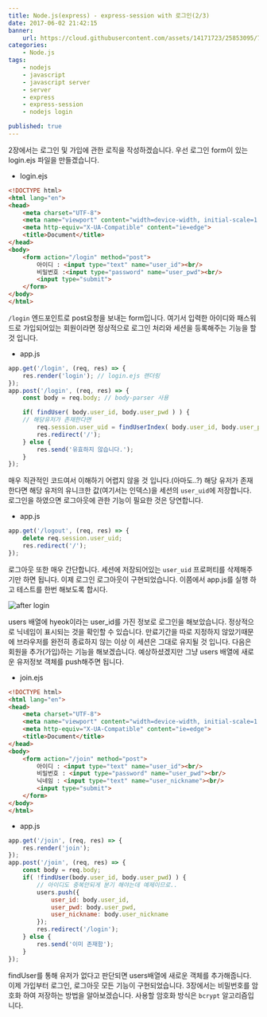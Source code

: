 ```yaml
---
title: Node.js(express) - express-session with 로그인(2/3)
date: 2017-06-02 21:42:15
banner:
    url: https://cloud.githubusercontent.com/assets/14171723/25853095/7bf3be3a-3506-11e7-8421-0a2287dd6278.png
categories:
    - Node.js
tags:
    - nodejs
    - javascript
    - javascript server
    - server
    - express
    - express-session
    - nodejs login

published: true
---
```


2장에서는 로그인 및 가입에 관한 로직을 작성하겠습니다. 우선 로그인 form이 있는 login.ejs 파일을 만들겠습니다.

- login.ejs

```html
<!DOCTYPE html>
<html lang="en">
<head>
    <meta charset="UTF-8">
    <meta name="viewport" content="width=device-width, initial-scale=1.0">
    <meta http-equiv="X-UA-Compatible" content="ie=edge">
    <title>Document</title>
</head>
<body>
    <form action="/login" method="post">
        아이디 : <input type="text" name="user_id"><br/>
        비밀번호 :<input type="password" name="user_pwd"><br/>
        <input type="submit">
    </form>
</body>
</html>
```
`/login` 엔드포인트로 post요청을 보내는 form입니다. 여기서 입력한 아이디와 패스워드로 가입되어있는 회원이라면 정상적으로 로그인 처리와 세션을 등록해주는 기능을 할 것 입니다.

- app.js

```javascript
app.get('/login', (req, res) => {
    res.render('login'); // login.ejs 랜더링
});
app.post('/login', (req, res) => {
    const body = req.body; // body-parser 사용

    if( findUser( body.user_id, body.user_pwd ) ) {
    // 해당유저가 존재한다면
        req.session.user_uid = findUserIndex( body.user_id, body.user_pwd ); //유니크한 값 유저 색인 값 저장
        res.redirect('/');
    } else {
        res.send('유효하지 않습니다.');
    }
});
```
매우 직관적인 코드여서 이해하기 어렵지 않을 것 입니다.(아마도..?)
해당 유저가 존재한다면 해당 유저의 유니크한 값(여기서는 인덱스)을 세션의 `user_uid`에 저장합니다. 로그인을 하였으면 로그아웃에 관한 기능이 필요한 것은 당연합니다.

- app.js

```javascript
app.get('/logout', (req, res) => {
    delete req.session.user_uid;
    res.redirect('/');
});
```
로그아웃 또한 매우 간단합니다. 세션에 저장되어있는 `user_uid` 프로퍼티를 삭제해주기만 하면 됩니다. 이제 로그인 로그아웃이 구현되었습니다. 이쯤에서 app.js를 실행 하고 테스트를 한번 해보도록 합시다.

![after login](https://cloud.githubusercontent.com/assets/14171723/26726812/771361b8-47df-11e7-9811-241577044c12.png)

users 배열에 hyeok이라는 user_id를 가진 정보로 로그인을 해보았습니다. 정상적으로 닉네임이 표시되는 것을 확인할 수 있습니다. 만료기간을 따로 지정하지 않았기때문에 브라우저를 완전히 종료하지 않는 이상 이 세션은 그대로 유지될 것 입니다. 다음은 회원을 추가(가입)하는 기능을 해보겠습니다. 예상하셨겠지만 그냥 users 배열에 새로운 유저정보 객체를 push해주면 됩니다.

- join.ejs

```html
<!DOCTYPE html>
<html lang="en">
<head>
    <meta charset="UTF-8">
    <meta name="viewport" content="width=device-width, initial-scale=1.0">
    <meta http-equiv="X-UA-Compatible" content="ie=edge">
    <title>Document</title>
</head>
<body>
    <form action="/join" method="post">
        아이디 : <input type="text" name="user_id"><br/>
        비밀번호 : <input type="password" name="user_pwd"><br/>
        닉네임 : <input type="text" name="user_nickname"><br/>
        <input type="submit">
    </form>
</body>
</html>
```

- app.js

```javascript
app.get('/join', (req, res) => {
    res.render('join');
});
app.post('/join', (req, res) => {
    const body = req.body;
    if( !findUser(body.user_id, body.user_pwd) ) {
        // 아이디도 중복안되게 분기 해야는데 예제이므로..
        users.push({
            user_id: body.user_id,
            user_pwd: body.user_pwd,
            user_nickname: body.user_nickname
        });
        res.redirect('/login');
    } else {
        res.send('이미 존재함');
    }
});
```
findUser를 통해 유저가 없다고 판단되면 users배열에 새로운 객체를 추가해줍니다. 이제 가입부터 로그인, 로그아웃 모든 기능이 구현되었습니다. 3장에서는 비밀번호를 암호화 하여 저장하는 방법을 알아보겠습니다. 사용할 암호화 방식은 `bcrypt` 알고리즘입니다.
